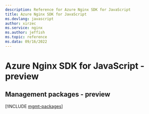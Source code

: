 ```yaml
---
description: Reference for Azure Nginx SDK for JavaScript
title: Azure Nginx SDK for JavaScript
ms.devlang: javascript
author: xirzec
ms.service: nginx
ms.author: jeffish
ms.topic: reference
ms.data: 09/16/2022
---
```

# Azure Nginx SDK for JavaScript - preview

## Management packages - preview
[!INCLUDE [mgmt-packages](nginx-mgmt-index.md)]
